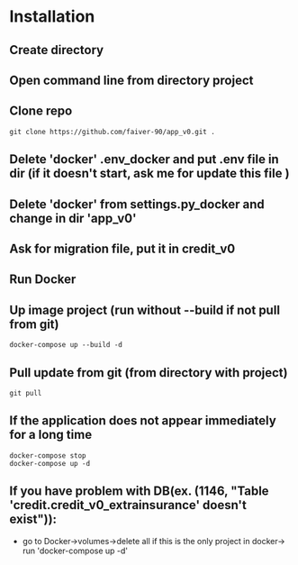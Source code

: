 # Installation

## Create directory

## Open command line from directory project

## Clone repo

```
git clone https://github.com/faiver-90/app_v0.git .
```

## Delete 'docker' .env_docker and put .env file in dir (if it doesn't start, ask me for update this file )

## Delete 'docker' from settings.py_docker and change in dir 'app_v0'

## Ask for migration file, put it in credit_v0

## Run Docker

## Up image project (run without --build if not pull from git)

```
docker-compose up --build -d
```

## Pull update from git (from directory with project)

```
git pull
```

## If the application does not appear immediately for a long time

```
docker-compose stop
docker-compose up -d
```

## If you have problem with DB(ex. (1146, "Table 'credit.credit_v0_extrainsurance' doesn't exist")):

- go to Docker->volumes->delete all if this is the only project in docker-> run 'docker-compose up -d'



